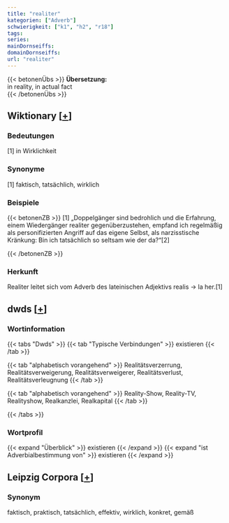 ```yaml
---
title: "realiter"
kategorien: ["Adverb"]
schwierigkeit: ["k1", "h2", "r18"]
tags:
series:
mainDornseiffs:
domainDornseiffs:
url: "realiter"
---
```


{{< betonenÜbs >}}
**Übersetzung:**  
in reality, in actual fact  
{{< /betonenÜbs >}}

## Wiktionary [[+](https://de.wiktionary.org/wiki/realiter)]

### Bedeutungen
[1] in Wirklichkeit  

### Synonyme
[1] faktisch, tatsächlich, wirklich  

### Beispiele
{{< betonenZB >}}
[1] „Doppelgänger sind bedrohlich und die Erfahrung, einem Wiedergänger realiter gegenüberzustehen, empfand ich regelmäßig als personifizierten Angriff auf das eigene Selbst, als narzisstische Kränkung: Bin ich tatsächlich so seltsam wie der da?“[2]  

{{< /betonenZB >}}
### Herkunft
Realiter leitet sich vom Adverb des lateinischen Adjektivs realis → la her.[1]  



## dwds [[+](https://www.dwds.de/wb/realiter)]

### Wortinformation
{{< tabs "Dwds" >}}
{{< tab "Typische Verbindungen" >}}
existieren
{{< /tab >}}

{{< tab "alphabetisch vorangehend" >}}
Realitätsverzerrung, Realitätsverweigerung, Realitätsverweigerer, Realitätsverlust, Realitätsverleugnung
{{< /tab >}}

{{< tab "alphabetisch vorangehend" >}}
Reality-Show, Reality-TV, Realityshow, Realkanzlei, Realkapital
{{< /tab >}}

{{< /tabs >}}

### Wortprofil
{{< expand "Überblick" >}} existieren {{< /expand >}}
{{< expand "ist Adverbialbestimmung von" >}} existieren {{< /expand >}}

## Leipzig Corpora [[+](https://corpora.uni-leipzig.de/en/res?word=realiter&corpusId=deu_newscrawl-public_2018)]


### Synonym
faktisch, praktisch, tatsächlich, effektiv, wirklich, konkret, gemäß

